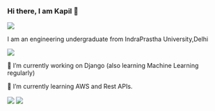 ### Hi there, I am Kapil 👋

[<img src="https://img.shields.io/badge/linkedin-%230077B5.svg?&style=for-the-badge&logo=linkedin&logoColor=white" />](https://www.linkedin.com/in/kapil-bansal/)

I am an engineering undergraduate from IndraPrastha University,Delhi

<img src="https://github.com/devkapilbansal/devkapilbansal/blob/master/banner.png">

🔭 I’m currently working on Django (also learning Machine Learning regularly)

🌱 I’m currently learning AWS and Rest APIs.


<img align="center" src="https://github-readme-stats.vercel.app/api?username=devkapilbansal&show_icons=true&count_private=true" />
<img align="center" src="https://github-readme-stats.vercel.app/api/top-langs/?username=KapilBansal320&layout=compact&hide=tsql&show_icons=true" />

